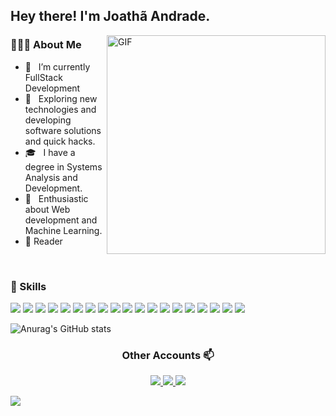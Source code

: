 
<h2>Hey there! I'm Joathã Andrade.</h2>

<img align="right" alt="GIF" src="https://media1.giphy.com/media/f3iwJFOVOwuy7K6FFw/giphy.gif?cid=ecf05e47oqsrxbqlbjjfhncpp02oukskr71gi4ecex7mkz3f&rid=giphy.gif&ct=g" width="350"/>

<h3>👨🏻‍💻 About Me</h3>

- 🔭 &nbsp; I’m currently FullStack Development
- 🤔 &nbsp; Exploring new technologies and developing software solutions and quick hacks.
- 🎓 &nbsp; I have a degree in Systems Analysis and Development.
- 🌱 &nbsp; Enthusiastic about Web development and Machine Learning.
- 📕 Reader
<br>

<h3>🚀 Skills</h3>


<p>
<img src = "https://img.shields.io/badge/JavaScript-F7DF1E?style=for-the-badge&logo=javascript&logoColor=black">
<img src = "https://img.shields.io/badge/TypeScript-007ACC?style=for-the-badge&logo=typescript&logoColor=white">
<img src = "https://img.shields.io/badge/HTML5-E34F26?style=for-the-badge&logo=html5&logoColor=white">
<img src = "https://img.shields.io/badge/CSS3-1572B6?style=for-the-badge&logo=css3&logoColor=white">
<img src = "https://img.shields.io/badge/Bootstrap-563D7C?style=for-the-badge&logo=bootstrap&logoColor=white">
<img src = "https://img.shields.io/badge/Material--UI-0081CB?style=for-the-badge&logo=material-ui&logoColor=white">
<img src = "https://img.shields.io/badge/styled--components-DB7093?style=for-the-badge&logo=styled-components&logoColor=white">
<img src = "https://img.shields.io/badge/React-20232A?style=for-the-badge&logo=react&logoColor=61DAFB">
<img src = "https://img.shields.io/badge/React_Native-20232A?style=for-the-badge&logo=react&logoColor=61DAFB">
<img src = "	https://img.shields.io/badge/React_Router-CA4245?style=for-the-badge&logo=react-router&logoColor=white">
<img src = "https://img.shields.io/badge/Node.js-43853D?style=for-the-badge&logo=node.js&logoColor=white">
<img src = "https://img.shields.io/badge/Express.js-404D59?style=for-the-badge">
<img src = "https://img.shields.io/badge/MySQL-00000F?style=for-the-badge&logo=mysql&logoColor=white">
<img src = "https://img.shields.io/badge/PostgreSQL-316192?style=for-the-badge&logo=postgresql&logoColor=white">
<img src = "https://img.shields.io/badge/Firebase-F29D0C?style=for-the-badge&logo=firebase&logoColor=white">
<img src = "https://img.shields.io/badge/Docker-2496ED?style=for-the-badge&logo=docker&logoColor=white">
<img src = "https://img.shields.io/badge/Python-14354C?style=for-the-badge&logo=python&logoColor=white">
<img src = "https://img.shields.io/badge/Flask-000000?style=for-the-badge&logo=flask&logoColor=white">
<img src = "https://img.shields.io/badge/Linux-E34F26?style=for-the-badge&logo=linux&logoColor=black">
  
![Anurag's GitHub stats](https://github-readme-stats.vercel.app/api?username=joatha&theme=merko&show_icons=true)

<h3 align="center"> Other Accounts 📫</h3>
<p align="center">
<a href="https://www.linkedin.com/in/joatha//"><img src="https://img.shields.io/badge/linkedin-%230077B5.svg?&style=for-the-badge&logo=linkedin&logoColor=white"/>
<a href="https://medium.com/@joathaandrade2"><img src="https://img.shields.io/badge/Medium-12100E?style=for-the-badge&logo=medium&logoColor=white"/>
<a href="https://www.behance.net/joatha"><img src="https://aleen42.github.io/badges/src/behance.svg"/>

<a href= "https://medium.com/@joathaandrade2"><img src="	https://img.shields.io/badge/Medium-12100E?style=for-the-badge&logo=medium&logoColor=white"/>
</p>
